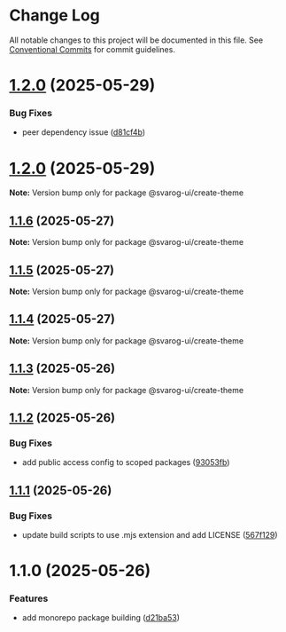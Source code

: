 # Change Log

All notable changes to this project will be documented in this file.
See [Conventional Commits](https://conventionalcommits.org) for commit guidelines.

# [1.2.0](https://github.com/baaaaaaaaasowenyaaaaaaamamabeatsebaaah/svarog/compare/@svarog-ui/create-theme@1.1.6...@svarog-ui/create-theme@1.2.0) (2025-05-29)

### Bug Fixes

- peer dependency issue ([d81cf4b](https://github.com/baaaaaaaaasowenyaaaaaaamamabeatsebaaah/svarog/commit/d81cf4bd985afd28944e4bd5a97b12bff033fc98))

# [1.2.0](https://github.com/baaaaaaaaasowenyaaaaaaamamabeatsebaaah/svarog/compare/@svarog-ui/create-theme@1.1.6...@svarog-ui/create-theme@1.2.0) (2025-05-29)

**Note:** Version bump only for package @svarog-ui/create-theme

## [1.1.6](https://github.com/baaaaaaaaasowenyaaaaaaamamabeatsebaaah/svarog/compare/@svarog-ui/create-theme@1.1.5...@svarog-ui/create-theme@1.1.6) (2025-05-27)

**Note:** Version bump only for package @svarog-ui/create-theme

## [1.1.5](https://github.com/baaaaaaaaasowenyaaaaaaamamabeatsebaaah/svarog/compare/@svarog-ui/create-theme@1.1.4...@svarog-ui/create-theme@1.1.5) (2025-05-27)

**Note:** Version bump only for package @svarog-ui/create-theme

## [1.1.4](https://github.com/baaaaaaaaasowenyaaaaaaamamabeatsebaaah/svarog/compare/@svarog-ui/create-theme@1.1.3...@svarog-ui/create-theme@1.1.4) (2025-05-27)

**Note:** Version bump only for package @svarog-ui/create-theme

## [1.1.3](https://github.com/baaaaaaaaasowenyaaaaaaamamabeatsebaaah/svarog/compare/@svarog-ui/create-theme@1.1.2...@svarog-ui/create-theme@1.1.3) (2025-05-26)

**Note:** Version bump only for package @svarog-ui/create-theme

## [1.1.2](https://github.com/baaaaaaaaasowenyaaaaaaamamabeatsebaaah/svarog/compare/@svarog-ui/create-theme@1.1.1...@svarog-ui/create-theme@1.1.2) (2025-05-26)

### Bug Fixes

- add public access config to scoped packages ([93053fb](https://github.com/baaaaaaaaasowenyaaaaaaamamabeatsebaaah/svarog/commit/93053fb8f7ab6f97728609c5551e2f2cf84dbc6c))

## [1.1.1](https://github.com/baaaaaaaaasowenyaaaaaaamamabeatsebaaah/svarog/compare/@svarog-ui/create-theme@1.1.0...@svarog-ui/create-theme@1.1.1) (2025-05-26)

### Bug Fixes

- update build scripts to use .mjs extension and add LICENSE ([567f129](https://github.com/baaaaaaaaasowenyaaaaaaamamabeatsebaaah/svarog/commit/567f129c9f2c8f722ec578d0a76d8736531368d3))

# 1.1.0 (2025-05-26)

### Features

- add monorepo package building ([d21ba53](https://github.com/baaaaaaaaasowenyaaaaaaamamabeatsebaaah/svarog/commit/d21ba53e2f6b82eed3c048658966cf3b3033fb10))
